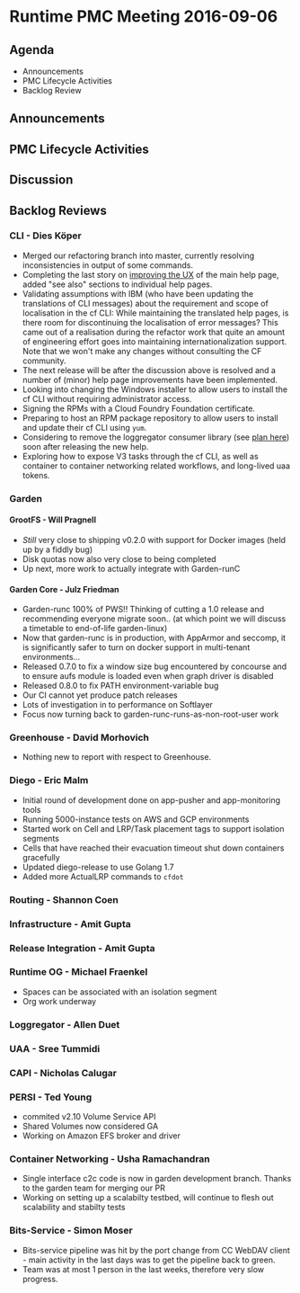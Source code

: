 # Runtime PMC Meeting 2016-09-06

## Agenda
* Announcements
* PMC Lifecycle Activities
* Backlog Review

## Announcements


## PMC Lifecycle Activities


## Discussion


## Backlog Reviews

### CLI - Dies Köper
- Merged our refactoring branch into master, currently resolving inconsistencies in output of some commands.
- Completing the last story on [improving the UX](https://docs.google.com/spreadsheets/d/1YasoPyhuajxcecV0QuFAtvnscR0ZZ1_vterDVXY8qDM/edit?usp=sharing) of the main help page, added "see also" sections to individual help pages.
- Validating assumptions with IBM (who have been updating the translations of CLI messages) about the requirement and scope of localisation in the cf CLI: While maintaining the translated help pages, is there room for discontinuing the localisation of error messages? This came out of a realisation during the refactor work that quite an amount of engineering effort goes into maintaining internationalization support. Note that we won't make any changes without consulting the CF community.
- The next release will be after the discussion above is resolved and a number of (minor) help page improvements have been implemented.
- Looking into changing the Windows installer to allow users to install the cf CLI without requiring administrator access.
- Signing the RPMs with a Cloud Foundry Foundation certificate.
- Preparing to host an RPM package repository to allow users to install and update their cf CLI using `yum`.
- Considering to remove the loggregator consumer library (see [plan here](https://lists.cloudfoundry.org/archives/list/cf-dev@lists.cloudfoundry.org/message/JISQUXZVSRQELIFWAJ7GIY2YSUWQLXE7/)) soon after releasing the new help.
- Exploring how to expose V3 tasks through the cf CLI, as well as container to container networking related workflows, and long-lived uaa tokens.

### Garden

#### GrootFS - Will Pragnell

- _Still_ very close to shipping v0.2.0 with support for Docker images (held up by a fiddly bug)
- Disk quotas now also very close to being completed
- Up next, more work to actually integrate with Garden-runC

#### Garden Core - Julz Friedman

 - Garden-runc 100% of PWS!! Thinking of cutting a 1.0 release and recommending everyone migrate soon.. (at which point we will discuss a timetable to end-of-life garden-linux)
 - Now that garden-runc is in production, with AppArmor and seccomp, it is significantly safer to turn on docker support in multi-tenant environments...
 - Released 0.7.0 to fix a window size bug encountered by concourse and to ensure aufs module is loaded even when graph driver is disabled
 - Released 0.8.0 to fix PATH environment-variable bug
 - Our CI cannot yet produce patch releases
 - Lots of investigation in to performance on Softlayer
 - Focus now turning back to garden-runc-runs-as-non-root-user work

### Greenhouse - David Morhovich

- Nothing new to report with respect to Greenhouse.

### Diego - Eric Malm

- Initial round of development done on app-pusher and app-monitoring tools
- Running 5000-instance tests on AWS and GCP environments
- Started work on Cell and LRP/Task placement tags to support isolation segments
- Cells that have reached their evacuation timeout shut down containers gracefully
- Updated diego-release to use Golang 1.7
- Added more ActualLRP commands to `cfdot`


### Routing - Shannon Coen

### Infrastructure - Amit Gupta

### Release Integration - Amit Gupta

### Runtime OG - Michael Fraenkel
- Spaces can be associated with an isolation segment
- Org work underway

### Loggregator - Allen Duet

### UAA - Sree Tummidi

### CAPI - Nicholas Calugar

### PERSI - Ted Young
- commited v2.10 Volume Service API
- Shared Volumes now considered GA
- Working on Amazon EFS broker and driver

### Container Networking - Usha Ramachandran
- Single interface c2c code is now in garden development branch. Thanks to the garden team for merging our PR
- Working on setting up a scalabilty testbed, will continue to flesh out scalability and stabilty tests

### Bits-Service - Simon Moser

- Bits-service pipeline was hit by the port change from CC WebDAV client - main activity in the last days was to get the pipeline back to green.
- Team was at most 1 person in the last weeks, therefore very slow progress. 
